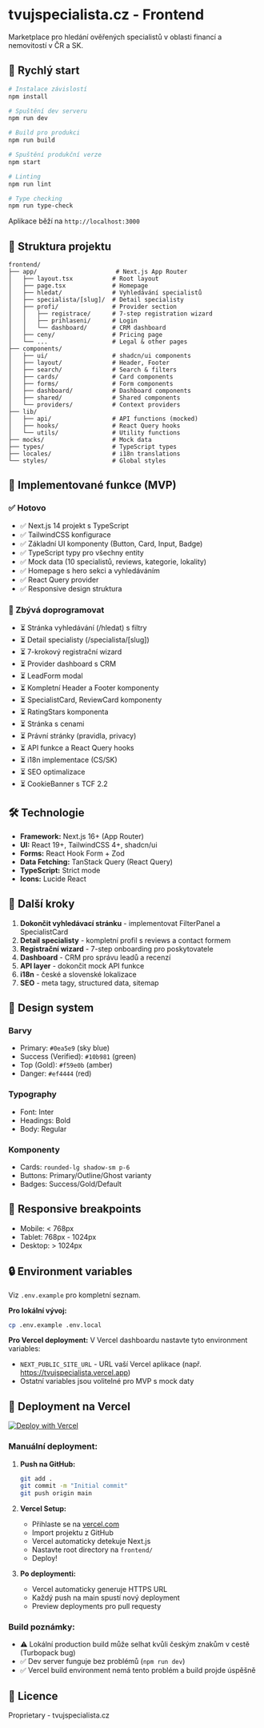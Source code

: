 # tvujspecialista.cz - Frontend

Marketplace pro hledání ověřených specialistů v oblasti financí a nemovitostí v ČR a SK.

## 🚀 Rychlý start

```bash
# Instalace závislostí
npm install

# Spuštění dev serveru
npm run dev

# Build pro produkci
npm run build

# Spuštění produkční verze
npm start

# Linting
npm run lint

# Type checking
npm run type-check
```

Aplikace běží na `http://localhost:3000`

## 📁 Struktura projektu

```
frontend/
├── app/                      # Next.js App Router
│   ├── layout.tsx           # Root layout
│   ├── page.tsx             # Homepage
│   ├── hledat/              # Vyhledávání specialistů
│   ├── specialista/[slug]/  # Detail specialisty
│   ├── profi/               # Provider section
│   │   ├── registrace/      # 7-step registration wizard
│   │   ├── prihlaseni/      # Login
│   │   └── dashboard/       # CRM dashboard
│   ├── ceny/                # Pricing page
│   └── ...                  # Legal & other pages
├── components/
│   ├── ui/                  # shadcn/ui components
│   ├── layout/              # Header, Footer
│   ├── search/              # Search & filters
│   ├── cards/               # Card components
│   ├── forms/               # Form components
│   ├── dashboard/           # Dashboard components
│   ├── shared/              # Shared components
│   └── providers/           # Context providers
├── lib/
│   ├── api/                 # API functions (mocked)
│   ├── hooks/               # React Query hooks
│   └── utils/               # Utility functions
├── mocks/                   # Mock data
├── types/                   # TypeScript types
├── locales/                 # i18n translations
└── styles/                  # Global styles
```

## 🎯 Implementované funkce (MVP)

### ✅ Hotovo

- ✅ Next.js 14 projekt s TypeScript
- ✅ TailwindCSS konfigurace
- ✅ Základní UI komponenty (Button, Card, Input, Badge)
- ✅ TypeScript typy pro všechny entity
- ✅ Mock data (10 specialistů, reviews, kategorie, lokality)
- ✅ Homepage s hero sekci a vyhledáváním
- ✅ React Query provider
- ✅ Responsive design struktura

### 🚧 Zbývá doprogramovat

- ⏳ Stránka vyhledávání (/hledat) s filtry
- ⏳ Detail specialisty (/specialista/[slug])
- ⏳ 7-krokový registrační wizard
- ⏳ Provider dashboard s CRM
- ⏳ LeadForm modal
- ⏳ Kompletní Header a Footer komponenty
- ⏳ SpecialistCard, ReviewCard komponenty
- ⏳ RatingStars komponenta
- ⏳ Stránka s cenami
- ⏳ Právní stránky (pravidla, privacy)
- ⏳ API funkce a React Query hooks
- ⏳ i18n implementace (CS/SK)
- ⏳ SEO optimalizace
- ⏳ CookieBanner s TCF 2.2

## 🛠 Technologie

- **Framework:** Next.js 16+ (App Router)
- **UI:** React 19+, TailwindCSS 4+, shadcn/ui
- **Forms:** React Hook Form + Zod
- **Data Fetching:** TanStack Query (React Query)
- **TypeScript:** Strict mode
- **Icons:** Lucide React

## 📝 Další kroky

1. **Dokončit vyhledávací stránku** - implementovat FilterPanel a SpecialistCard
2. **Detail specialisty** - kompletní profil s reviews a contact formem
3. **Registrační wizard** - 7-step onboarding pro poskytovatele
4. **Dashboard** - CRM pro správu leadů a recenzí
5. **API layer** - dokončit mock API funkce
6. **i18n** - české a slovenské lokalizace
7. **SEO** - meta tagy, structured data, sitemap

## 🎨 Design system

### Barvy
- Primary: `#0ea5e9` (sky blue)
- Success (Verified): `#10b981` (green)
- Top (Gold): `#f59e0b` (amber)
- Danger: `#ef4444` (red)

### Typography
- Font: Inter
- Headings: Bold
- Body: Regular

### Komponenty
- Cards: `rounded-lg shadow-sm p-6`
- Buttons: Primary/Outline/Ghost varianty
- Badges: Success/Gold/Default

## 📱 Responsive breakpoints

- Mobile: < 768px
- Tablet: 768px - 1024px
- Desktop: > 1024px

## 🔒 Environment variables

Viz `.env.example` pro kompletní seznam.

**Pro lokální vývoj:**
```bash
cp .env.example .env.local
```

**Pro Vercel deployment:**
V Vercel dashboardu nastavte tyto environment variables:
- `NEXT_PUBLIC_SITE_URL` - URL vaší Vercel aplikace (např. https://tvujspecialista.vercel.app)
- Ostatní variables jsou volitelné pro MVP s mock daty

## 🚀 Deployment na Vercel

[![Deploy with Vercel](https://vercel.com/button)](https://vercel.com/new/clone?repository-url=https://github.com/JanciNeviemProste/tvujspecialista)

### Manuální deployment:

1. **Push na GitHub:**
   ```bash
   git add .
   git commit -m "Initial commit"
   git push origin main
   ```

2. **Vercel Setup:**
   - Přihlaste se na [vercel.com](https://vercel.com)
   - Import projektu z GitHub
   - Vercel automaticky detekuje Next.js
   - Nastavte root directory na `frontend/`
   - Deploy!

3. **Po deploymenti:**
   - Vercel automaticky generuje HTTPS URL
   - Každý push na main spustí nový deployment
   - Preview deployments pro pull requesty

### Build poznámky:
- ⚠️ Lokální production build může selhat kvůli českým znakům v cestě (Turbopack bug)
- ✅ Dev server funguje bez problémů (`npm run dev`)
- ✅ Vercel build environment nemá tento problém a build projde úspěšně

## 📄 Licence

Proprietary - tvujspecialista.cz
